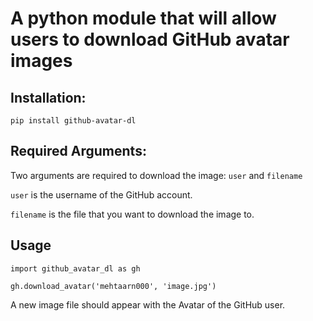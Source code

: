 # A python module that will allow users to download GitHub avatar images

## Installation:
`pip install github-avatar-dl`

## Required Arguments:
Two arguments are required to download the image: `user` and `filename`

`user` is the username of the GitHub account.

`filename` is the file that you want to download the image to.

## Usage

`import github_avatar_dl as gh`

`gh.download_avatar('mehtaarn000', 'image.jpg')`

A new image file should appear with the Avatar of the GitHub user.
